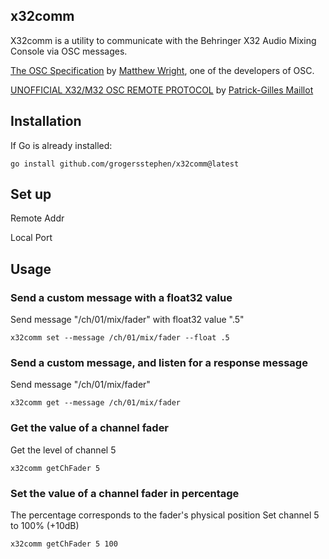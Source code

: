 ## x32comm

X32comm is a utility to communicate with the Behringer X32 Audio Mixing Console via OSC messages.

[The OSC Specification](https://opensoundcontrol.stanford.edu/spec-1_0.html) by [Matthew Wright](https://github.com/matthewjameswright), one of the developers of OSC.

[UNOFFICIAL X32/M32 OSC REMOTE PROTOCOL](https://tostibroeders.nl/wp-content/uploads/2020/02/X32-OSC.pdf) by [Patrick-Gilles Maillot](https://github.com/pmaillot/)

## Installation

If Go is already installed:
```
go install github.com/grogersstephen/x32comm@latest
```

## Set up

Remote Addr

Local Port

## Usage

### Send a custom message with a float32 value
Send message "/ch/01/mix/fader" with float32 value ".5"
```
x32comm set --message /ch/01/mix/fader --float .5
```

### Send a custom message, and listen for a response message
Send message "/ch/01/mix/fader"
```
x32comm get --message /ch/01/mix/fader
```

### Get the value of a channel fader
Get the level of channel 5
```
x32comm getChFader 5
```

### Set the value of a channel fader in percentage
The percentage corresponds to the fader's physical position
Set channel 5 to 100% (+10dB)
```
x32comm getChFader 5 100
```

